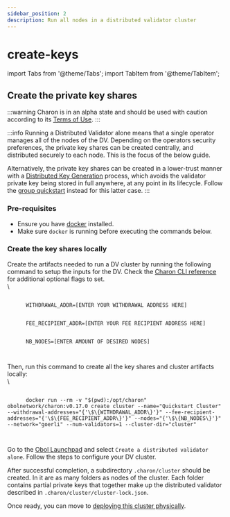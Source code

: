 ```yaml
---
sidebar_position: 2
description: Run all nodes in a distributed validator cluster
---
```


# create-keys

import Tabs from '@theme/Tabs'; import TabItem from '@theme/TabItem';

## Create the private key shares

:::warning Charon is in an alpha state and should be used with caution according to its [Terms of Use](https://obol.tech/terms.pdf). :::

:::info Running a Distributed Validator alone means that a single operator manages all of the nodes of the DV. Depending on the operators security preferences, the private key shares can be created centrally, and distributed securely to each node. This is the focus of the below guide.

Alternatively, the private key shares can be created in a lower-trust manner with a [Distributed Key Generation](../../key-concepts.md#distributed-validator-key-generation-ceremony) process, which avoids the validator private key being stored in full anywhere, at any point in its lifecycle. Follow the [group quickstart](../group/index.md) instead for this latter case. :::

### Pre-requisites

* Ensure you have [docker](https://docs.docker.com/engine/install/) installed.
* Make sure `docker` is running before executing the commands below.

### Create the key shares locally

Create the artifacts needed to run a DV cluster by running the following command to setup the inputs for the DV. Check the [Charon CLI reference](https://github.com/ObolNetwork/obol-docs/blob/main/versioned_docs/version-v0.17.0/charon/charon-cli-reference/README.md) for additional optional flags to set.\
\


```
      
      WITHDRAWAL_ADDR=[ENTER YOUR WITHDRAWAL ADDRESS HERE]
      

      FEE_RECIPIENT_ADDR=[ENTER YOUR FEE RECIPIENT ADDRESS HERE]
      

      NB_NODES=[ENTER AMOUNT OF DESIRED NODES]
      
    
```

Then, run this command to create all the key shares and cluster artifacts locally:\
\


```
      
      docker run --rm -v "$(pwd):/opt/charon" obolnetwork/charon:v0.17.0 create cluster --name="Quickstart Cluster" --withdrawal-addresses="{'\$\{WITHDRAWAL_ADDR\}'}" --fee-recipient-addresses="{'\$\{FEE_RECIPIENT_ADDR\}'}" --nodes="{'\$\{NB_NODES\}'}" --network="goerli" --num-validators=1 --cluster-dir="cluster"
      
    
```

Go to the [Obol Launchpad](https://goerli.launchpad.obol.tech) and select `Create a distributed validator alone`. Follow the steps to configure your DV cluster.

After successful completion, a subdirectory `.charon/cluster` should be created. In it are as many folders as nodes of the cluster. Each folder contains partial private keys that together make up the distributed validator described in `.charon/cluster/cluster-lock.json`.

Once ready, you can move to [deploying this cluster physically](deploy.md).

